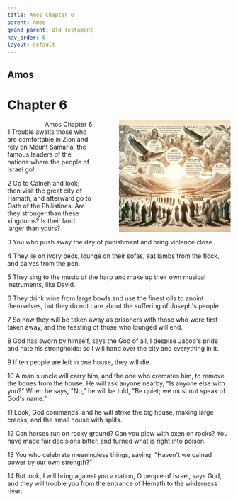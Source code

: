 ```yaml
---
title: Amos Chapter 6
parent: Amos
grand_parent: Old Testament
nav_order: 6
layout: default
---
```


## Amos

# Chapter 6

<div style="clear: both; text-align: right;">
    <img src="/assets/Image/Amos/500/6.jpg" alt="Amos Chapter 6" class="chapter-image" style="max-width: 50%; height: auto; float: right; margin: 0 0 10px 10px; padding-left: 10%;">
    <figcaption style="font-size: 14px;">Amos Chapter 6</figcaption>
</div>
1 Trouble awaits those who are comfortable in Zion and rely on Mount Samaria, the famous leaders of the nations where the people of Israel go!

2 Go to Calneh and look; then visit the great city of Hamath, and afterward go to Gath of the Philistines. Are they stronger than these kingdoms? Is their land larger than yours?

3 You who push away the day of punishment and bring violence close.

4 They lie on ivory beds, lounge on their sofas, eat lambs from the flock, and calves from the pen.

5 They sing to the music of the harp and make up their own musical instruments, like David.

6 They drink wine from large bowls and use the finest oils to anoint themselves, but they do not care about the suffering of Joseph's people.

7 So now they will be taken away as prisoners with those who were first taken away, and the feasting of those who lounged will end.

8 God has sworn by himself, says the God of all, I despise Jacob's pride and hate his strongholds: so I will hand over the city and everything in it.

9 If ten people are left in one house, they will die.

10 A man's uncle will carry him, and the one who cremates him, to remove the bones from the house. He will ask anyone nearby, "Is anyone else with you?" When he says, "No," he will be told, "Be quiet; we must not speak of God's name."

11 Look, God commands, and he will strike the big house, making large cracks, and the small house with splits.

12 Can horses run on rocky ground? Can you plow with oxen on rocks? You have made fair decisions bitter, and turned what is right into poison.

13 You who celebrate meaningless things, saying, "Haven't we gained power by our own strength?"

14 But look, I will bring against you a nation, O people of Israel, says God, and they will trouble you from the entrance of Hemath to the wilderness river.


